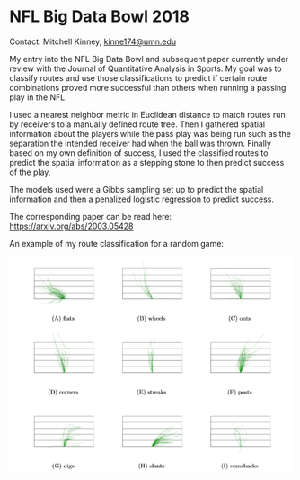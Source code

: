 # NFL Big Data Bowl 2018

Contact: Mitchell Kinney, kinne174@umn.edu

My entry into the NFL Big Data Bowl and subsequent paper currently under review with 
the Journal of Quantitative Analysis in Sports. My goal was to classify
routes and use those classifications to predict if certain route 
combinations proved more successful than others when running a
passing play in the NFL. 

I used a nearest neighbor metric in Euclidean distance to match routes
run by receivers to a manually defined route tree. Then I gathered 
spatial information about the players while the pass play was being
run such as the separation the intended receiver had when the ball was
thrown. Finally based on my own definition of success, I used the 
classified routes to predict the spatial information as a stepping
stone to then predict success of the play. 

The models used were a Gibbs sampling set up to predict the spatial
information and then a penalized logistic regression to predict
success. 

The corresponding paper can be read here: https://arxiv.org/abs/2003.05428

An example of my route classification for a random game:

![route classification](https://github.com/kinne174/BigDataBowl_2018/blob/master/pictures/all_routes.PNG)

